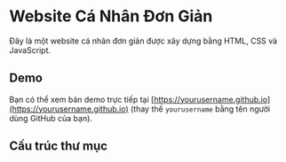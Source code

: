 # Website Cá Nhân Đơn Giản

Đây là một website cá nhân đơn giản được xây dựng bằng HTML, CSS và JavaScript.

## Demo

Bạn có thể xem bản demo trực tiếp tại [https://yourusername.github.io](https://yourusername.github.io) (thay thế `yourusername` bằng tên người dùng GitHub của bạn).

## Cấu trúc thư mục

